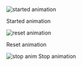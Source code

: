 
![started animation](https://github.com/HarshaM7/bar-graph-animation/assets/126338134/c7f32461-c7c2-4a8f-8b93-e78e1491eb3e)


Started animation

![reset animation](https://github.com/HarshaM7/bar-graph-animation/assets/126338134/70d75a2c-619a-4434-9ffc-942f8d2de175)


Reset animation


![stop anim](https://github.com/HarshaM7/bar-graph-animation/assets/126338134/40ca02ef-db98-4693-ae0d-64d151143cdf)
Stop animation
